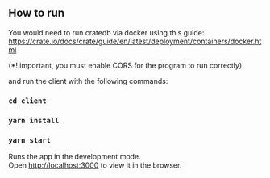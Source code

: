 ## How to run

You would need to run cratedb via docker using this guide: https://crate.io/docs/crate/guide/en/latest/deployment/containers/docker.html

(*! important, you must enable CORS for the program to run correctly)

and run the client with the following commands:

### `cd client`
### `yarn install`
### `yarn start`

Runs the app in the development mode.<br />
Open [http://localhost:3000](http://localhost:3000) to view it in the browser.
